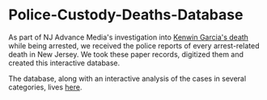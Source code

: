Police-Custody-Deaths-Database
==============================

As part of NJ Advance Media's investigation into <a href="http://www.nj.com/excited-delirium/">Kenwin Garcia's death</a> while being arrested, we received the police reports of every arrest-related death in New Jersey. We took these paper records, digitized them and created this interactive database.

The database, along with an interactive analysis of the cases in several categories, lives <a href="http://www.nj.com/excited-delirium/data.html">here</a>.
